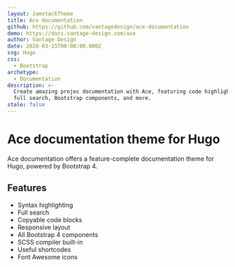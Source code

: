 ```yaml
---
layout: JamstackTheme
title: Ace documentation
github: https://github.com/vantagedesign/ace-documentation
demo: https://docs.vantage-design.com/ace
author: Vantage Design
date: 2020-03-15T00:00:00.000Z
ssg: Hugo
css:
  - Bootstrap
archetype:
  - Documentation
description: >-
  Create amazing projec documentation with Ace, featuring code highlighting,
  full search, Bootstrap components, and more.
stale: false
---
```


# Ace documentation theme for Hugo

Ace documentation offers a feature-complete documentation theme for Hugo, powered by Bootstrap 4.

## Features

- Syntax highlighting
- Full search
- Copyable code blocks
- Responsive layout
- All Bootstrap 4 components
- SCSS compiler built-in
- Useful shortcodes
- Font Awesome icons
